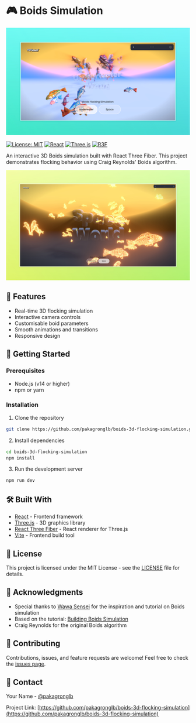 # 🎮 Boids Simulation

![underwater](./public/images/underwater.jpeg)

[![License: MIT](https://img.shields.io/badge/License-MIT-yellow.svg)](https://opensource.org/licenses/MIT)
[![React](https://img.shields.io/badge/React-20232A?style=for-the-badge&logo=react&logoColor=61DAFB)](https://reactjs.org/)
[![Three.js](https://img.shields.io/badge/Three.js-black?style=for-the-badge&logo=three.js&logoColor=white)](https://threejs.org/)
[![R3F](https://img.shields.io/badge/React_Three_Fiber-black?style=for-the-badge&logo=three.js&logoColor=white)](https://docs.pmnd.rs/react-three-fiber/)

An interactive 3D Boids simulation built with React Three Fiber. This project demonstrates flocking behavior using Craig Reynolds' Boids algorithm.

![space](./public/images/space.jpeg)

## 🌟 Features

- Real-time 3D flocking simulation
- Interactive camera controls
- Customisable boid parameters
- Smooth animations and transitions
- Responsive design

## 🚀 Getting Started

### Prerequisites

- Node.js (v14 or higher)
- npm or yarn

### Installation

1. Clone the repository
```bash
git clone https://github.com/pakagronglb/boids-3d-flocking-simulation.git
```

2. Install dependencies
```bash
cd boids-3d-flocking-simulation
npm install
```

3. Run the development server
```bash
npm run dev
```

## 🛠️ Built With

- [React](https://reactjs.org/) - Frontend framework
- [Three.js](https://threejs.org/) - 3D graphics library
- [React Three Fiber](https://docs.pmnd.rs/react-three-fiber/) - React renderer for Three.js
- [Vite](https://vitejs.dev/) - Frontend build tool

## 📝 License

This project is licensed under the MIT License - see the [LICENSE](LICENSE) file for details.

## 🙏 Acknowledgments

- Special thanks to [Wawa Sensei](https://www.youtube.com/@WawaSensei) for the inspiration and tutorial on Boids simulation
- Based on the tutorial: [Building Boids Simulation](https://www.youtube.com/watch?v=WepzbxlYROs)
- Craig Reynolds for the original Boids algorithm

## 🤝 Contributing

Contributions, issues, and feature requests are welcome! Feel free to check the [issues page](https://github.com/yourusername/boids-simulation/issues).

## 📧 Contact

Your Name - [@pakagronglb](https://github.com/pakagronglb)

Project Link: [https://github.com/pakagronglb/boids-3d-flocking-simulation](https://github.com/pakagronglb/boids-3d-flocking-simulation)

